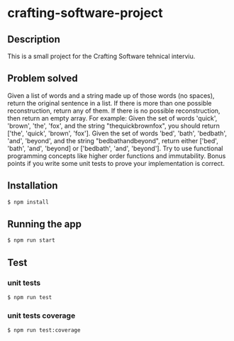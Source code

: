 # crafting-software-project

## Description
This is a small project for the Crafting Software tehnical interviu.

## Problem solved
Given a list of words and a string made up of those words (no spaces), return the original sentence in a list. If there is more than one possible reconstruction, return any of them. If there is no possible reconstruction, then return an empty array. For example: Given the set of words 'quick', 'brown', 'the', 'fox', and the string "thequickbrownfox", you should return ['the', 'quick', 'brown', 'fox']. Given the set of words 'bed', 'bath', 'bedbath', 'and', 'beyond', and the string "bedbathandbeyond", return either ['bed', 'bath', 'and', 'beyond] or ['bedbath', 'and', 'beyond']. Try to use functional programming concepts like higher order functions and immutability. Bonus points if you write some unit tests to prove your implementation is correct.

## Installation
```bash
$ npm install
```

## Running the app
```bash
$ npm run start
```

## Test
### unit tests
```bash
$ npm run test
```
### unit tests coverage
```bash
$ npm run test:coverage
```